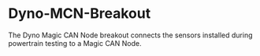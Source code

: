 Dyno-MCN-Breakout
=================

The Dyno Magic CAN Node breakout connects the sensors installed during powertrain testing to a Magic CAN Node.
